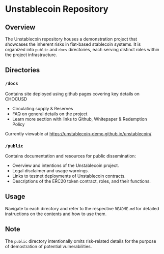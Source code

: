 # Unstablecoin Repository

## Overview

The Unstablecoin repository houses a demonstration project that showcases the inherent risks in fiat-based stablecoin systems. It is organized into `public` and `docs` directories, each serving distinct roles within the project infrastructure.

## Directories

### `/docs`
Contains site deployed using github pages covering key details on CHOCUSD
- Circulating supply & Reserves
- FAQ on general details on the project
- Learn more section with links to Github, Whitepaper & Redemption Policy

Currently viewable at https://unstablecoin-demo.github.io/unstablecoin/

### `/public`
Contains documentation and resources for public dissemination:
- Overview and intentions of the Unstablecoin project.
- Legal disclaimer and usage warnings.
- Links to testnet deployments of Unstablecoin contracts.
- Descriptions of the ERC20 token contract, roles, and their functions.

## Usage

Navigate to each directory and refer to the respective `README.md` for detailed instructions on the contents and how to use them.

## Note

The `public` directory intentionally omits risk-related details for the purpose of demostration of potential vulnerabilities.
